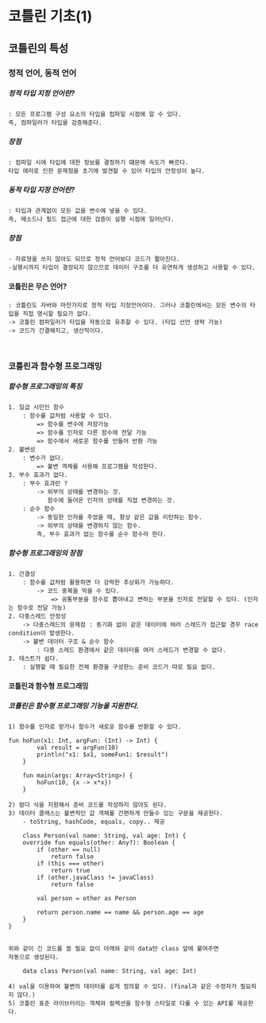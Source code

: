# 코틀린 기초(1)
## 코틀린의 특성

### 정적 언어, 동적 언어

##### 정적 타입 지정 언어란?
	: 모든 프로그램 구성 요소의 타입을 컴파일 시점에 알 수 있다.
	즉, 컴파일러가 타입을 검증해준다.
	
##### 장점 
	: 컴파일 시에 타입에 대한 정보를 결정하기 떄문에 속도가 빠르다.
	타입 에러로 인한 문제점을 초기에 발견할 수 있어 타입의 안정성이 높다.

##### 동적 타입 지정 언어란? 
	: 타입과 관계없이 모든 값을 변수에 넣을 수 있다.
	즉, 메소드나 필드 접근에 대한 검증이 실행 시점에 일어난다.
	
##### 장점
	- 자료형을 쓰지 않아도 되므로 정적 언어보다 코드가 짧아진다.
	-실행시까지 타입이 결정되지 않으므로 데이터 구조를 더 유연하게 생성하고 사용할 수 있다.


#### 코틀린은 무슨 언어?
	: 코틀린도 자바와 마찬가지로 정적 타입 지정언어이다. 그러나 코틀린에서는 모든 변수의 타입을 직접 명시할 필요가 없다. 
	-> 코틀린 컴파일러가 타입을 자동으로 유추할 수 있다. (타입 선언 생략 가능)
	-> 코드가 간결해지고, 생산적이다.
	
``` String s = "hello";
```
```var s = "hello:
```

### 코틀린과 함수형 프로그래밍
##### 함수형 프로그래밍의 특징
	1. 일급 시민인 함수
		: 함수를 값처럼 사용할 수 있다.
			=> 함수를 변수에 저장가능
			=> 함수를 인자로 다른 함수에 전달 가능
			=> 함수에서 새로운 함수를 만들어 반환 가능
	2. 불변성
		: 변수가 없다.
			=> 불변 객체를 사용해 프로그램을 작성한다.
	3. 부수 효과가 없다.
		: 부수 효과란 ?
			-> 외부의 상태를 변경하는 것.
			   함수에 들어온 인자의 상태를 직접 변경하는 것.
		: 순수 함수	
			-> 동일한 인자를 주었을 때, 항상 같은 값을 리턴하는 함수.
			-> 외부의 상태를 변경하지 않는 함수.
			즉, 부수 효과가 없는 함수를 순수 함수라 한다.
		
##### 함수형 프로그래밍의 장점
	1. 간결성
		: 함수를 값처럼 활용하면 더 강력한 추상화가 가능하다.
			-> 코드 중복을 막을 수 있다.
				=> 공통부분을 함수로 뽑아내고 변하는 부분을 인자로 전달할 수 있다. (인자는 함수로 전달 가능)
	2. 다중스레드 안정성
		-> 다중스레드의 문제점 : 동기화 없이 같은 데이터에 여러 스레드가 접근할 경우 race condition이 발생한다.
		-> 불변 데이터 구조 & 순수 함수
			: 다중 스레드 환경에서 같은 데이터를 여러 스레드가 변경할 수 없다.
	3. 테스트가 쉽다.
		: 실행할 때 필요한 전체 환경을 구성한느 준비 코드가 따로 필요 없다.
		
#### 코틀린과 함수형 프로그래밍
##### 코틀린은 함수형 프로그래밍 기능을 지원한다.
	1) 함수를 인자로 받거나 함수가 새로운 함수를 반환할 수 있다.
	
```
fun hoFun(x1: Int, argFun: (Int) -> Int) {
        val result = argFun(10)
        println("x1: $x1, someFun1: $result")
    }

    fun main(args: Array<String>) {
        hoFun(10, {x -> x*x})
    }
 ```

	2) 람다 식을 지원해서 준비 코드를 작성하지 않아도 된다.
	3) 데이터 클래스는 불변적인 값 객체를 간편하게 만들수 있는 구문을 제공한다. 
		- toString, hashCode, equals, copy.. 제공

``` 
	class Person(val name: String, val age: Int) {
    override fun equals(other: Any?): Boolean {
        if (other == null) 
            return false
        if (this === other)
            return true
        if (other.javaClass != javaClass)
            return false
        
        val person = other as Person
        
        return person.name == name && person.age == age
    }
}
						
```
	위와 같이 긴 코드를 쓸 필요 없이 아래와 같이 data만 class 앞에 붙여주면 
	자동으로 생성된다. 

```	
	data class Person(val name: String, val age: Int) 

```

	4) val을 이용하여 불변의 데이터를 쉽게 정의할 수 있다. (final과 같은 수정자가 필요하지 않다.)
	5) 코틀린 표준 라이브러리는 객체와 컬렉션을 함수형 스타일로 다룰 수 있는 API를 제공한다.
	







